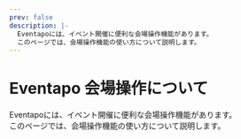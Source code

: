 ```yaml
---
prev: false
description: |-
  Eventapoには、イベント開催に便利な会場操作機能があります。
  このページでは、会場操作機能の使い方について説明します。
---
```


# Eventapo 会場操作について

Eventapoには、イベント開催に便利な会場操作機能があります。  
このページでは、会場操作機能の使い方について説明します。

<VPFeatures
  class="half-width"
  :features="[
    {
      'title': 'チケットのスキャンと入退場',
      'details': 'イベント当日、チケットのQRコードをスキャンして、入退場管理をすることができます。',
      'link': './scan-ticket.md',
      'icon': {
        'light': '/images/icons/qr_code_scanner.svg',
        'dark': '/images/icons/dark/qr_code_scanner.svg'
      }
    },
    {
      'title': '参加者の一覧',
      'details': '会場内の人数や退場済みの人数、また参加者の一覧を確認することができます。',
      'link': './attendees-list.md',
      'icon': {
        'light': '/images/icons/checklist.svg',
        'dark': '/images/icons/dark/checklist.svg'
      }
    }
  ]"
/>
